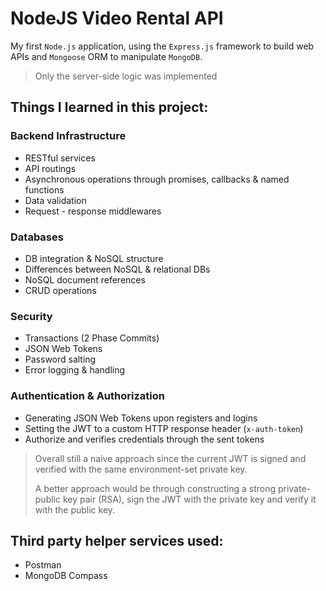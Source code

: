 # NodeJS Video Rental API

My first `Node.js` application, using the `Express.js` framework to build web APIs and `Mongoose` ORM to manipulate `MongoDB`.

> Only the server-side logic was implemented

## Things I learned in this project:

### Backend Infrastructure

- RESTful services
- API routings
- Asynchronous operations through promises, callbacks & named functions
- Data validation
- Request - response middlewares

### Databases

- DB integration & NoSQL structure
- Differences between NoSQL & relational DBs
- NoSQL document references
- CRUD operations

### Security

- Transactions (2 Phase Commits)
- JSON Web Tokens
- Password salting
- Error logging & handling

### Authentication & Authorization

- Generating JSON Web Tokens upon registers and logins
- Setting the JWT to a custom HTTP response header (`x-auth-token`)
- Authorize and verifies credentials through the sent tokens

> Overall still a naive approach since the current JWT is signed and verified with the same environment-set private key.
>
> A better approach would be through constructing a strong private-public key pair (RSA), sign the JWT with the private key and verify it with the public key.

## Third party helper services used:

- Postman
- MongoDB Compass
